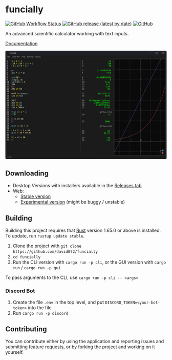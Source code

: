 # funcially

[![GitHub Workflow Status](https://img.shields.io/github/workflow/status/david072/funcially/CI?label=CI&style=for-the-badge)](https://github.com/david072/funcially/actions/workflows/ci.yml)
[![GitHub release (latest by date)](https://img.shields.io/github/v/release/david072/funcially?label=latest%20release&style=for-the-badge)](https://github.com/david072/funcially/releases/latest)
[![GitHub](https://img.shields.io/github/license/david072/funcially?style=for-the-badge)](https://github.com/david072/funcially/blob/main/LICENSE)

An advanced scientific calculator working with text inputs.

[Documentation](https://github.com/david072/funcially/wiki)

![Image](/media/thumbnail.png)

## Downloading

- Desktop Versions with installers available in the [Releases tab](https://github.com/david072/funcially/releases)
- Web:
    - [Stable version](https://funcially.com/app)
    - [Experimental version](https://david072.github.io/funcially) (might be buggy / unstable)

## Building

Building this project requires that [Rust](https://www.rust-lang.org/) version 1.65.0 or above is installed.
To update, run `rustup update stable`.

1. Clone the project with `git clone https://github.com/david072/funcially`
2. `cd funcially`
3. Run the CLI version with `cargo run -p cli`, or the GUI version with `cargo run` / `cargo run -p gui`

To pass arguments to the CLI, use `cargo run -p cli -- <args>`

### Discord Bot

1. Create the file `.env` in the top level, and put `DISCORD_TOKEN=<your-bot-token>` into the
   file
2. Run `cargo run -p discord`

## Contributing

You can contribute either by using the application and reporting issues and submitting feature requests,
or by forking the project and working on it yourself.
